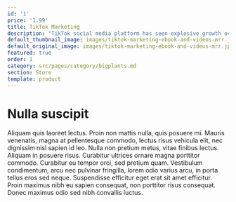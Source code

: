 ```yaml
---
id: '1'
price: '1.99'
title: TikTok Marketing
description: "TikTok social media platform has seen explosive growth over the last two years.It now has 500 million users that are desperate for fun and exciting content and this is a massive opportunity for you to promote your business.To be successful with TikTok marketing you need to know how the platform works and how the users interact with each other.\_ \_ \_\_With this ebook you will learn\_everything that you need to know to use the TikTok platform to market your business successfully."
default_thumbnail_image: images/tiktok-marketing-ebook-and-videos-mrr.jpg
default_original_image: images/tiktok-marketing-ebook-and-videos-mrr.jpg
featured: true
order: 1
category: src/pages/category/bigplants.md
section: Store
template: product
---
```


# Nulla suscipit

Aliquam quis laoreet lectus. Proin non mattis nulla, quis posuere mi. Mauris venenatis, magna at pellentesque commodo, lectus risus vehicula elit, nec dignissim nisl sapien id leo. Nulla non pretium metus, vitae finibus lectus. Aliquam in posuere risus. Curabitur ultrices ornare magna porttitor commodo. Curabitur eu tempor orci, sed pretium quam. Vestibulum condimentum, arcu nec pulvinar fringilla, lorem odio varius arcu, in porta tellus eros sed neque. Suspendisse efficitur eget erat sit amet efficitur. Proin maximus nibh eu sapien consequat, non porttitor risus consequat. Donec maximus odio sed nibh convallis luctus.